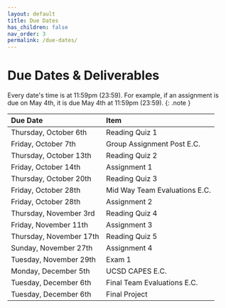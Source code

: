 ```yaml
---
layout: default
title: Due Dates
has_children: false
nav_order: 3
permalink: /due-dates/
---
```


<h1> Due Dates & Deliverables</h1>

Every date's time is at 11:59pm (23:59). For example, if an assignment is due on May 4th, it is due May 4th at 11:59pm (23:59).
{: .note }

| Due Date   | Item                    |
|:-----------|:------------------------|
| Thursday, October 6th       | Reading Quiz 1
| Friday, October 7th         | Group Assignment Post E.C.
| Thursday, October 13th      | Reading Quiz 2
| Friday, October 14th        | Assignment 1
| Thursday, October 20th      | Reading Quiz 3
| Friday, October 28th        | Mid Way Team Evaluations E.C.
| Friday, October 28th        | Assignment 2
| Thursday, November 3rd      | Reading Quiz 4
| Friday, November 11th       | Assignment 3
| Thursday, November 17th     | Reading Quiz 5
| Sunday, November 27th      | Assignment 4
| Tuesday, November 29th      | Exam 1
| Monday, December 5th        | UCSD CAPES E.C.
| Tuesday, December 6th       | Final Team Evaluations E.C.
| Tuesday, December 6th       | Final Project
